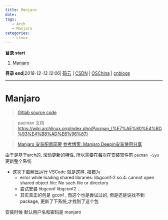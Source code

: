 ```yaml
---
title: Manjaro
date: 
tags: 
   - Arch
   - Manjaro
categories: 
   - Linux
---
```


**目录 start**
 
1. [Manjaro](#manjaro)

**目录 end**|_2018-12-13 12:06_| [码云](https://gitee.com/gin9) | [CSDN](http://blog.csdn.net/kcp606) | [OSChina](https://my.oschina.net/kcp1104) | [cnblogs](http://www.cnblogs.com/kuangcp)
****************************************
# Manjaro
> [Gitlab source code](https://gitlab.manjaro.org/explore/groups)

> pacman 文档 https://wiki.archlinux.org/index.php/Pacman_(%E7%AE%80%E4%BD%93%E4%B8%AD%E6%96%87)

> [Manjaro 安装配置简要](https://blog.csdn.net/ouening/article/details/79633966)
> [参考博客: Manjaro Deepin安装使用分享](https://zhuanlan.zhihu.com/p/43442012)

由于是基于arch的, 滚动更新的特性, 所以需要在每次在安装软件前 `pacman -Syu` 更新整个系统
- 这次下载解压运行 VSCode 就是这样, 报错为 
   - error while loading shared libraries: libgconf-2.so.4: cannot open shared object file: No such file or directory
   - 尝试安装 libgconf libgconf2 ...
   - 其实真正的包是 gconf , 而这个也是尝试过的,  但是还是说找不到package, 更新了下系统,才找到了这个包

安装时候 默认用户名和密码是 manjaro

